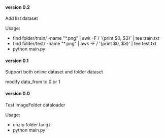 #### version 0.2
Add list dataset

Usage:
- find folder/train/ -name "*.png" | awk -F / '{print $0, $3}' | tee train.txt
-  find folder/test/ -name "*.png" | awk -F / '{print $0, $3}' | tee test.txt
- python main.py

#### version 0.1
Support both online dataset and folder dataset

modify data_from to 0 or 1

#### version 0.0
Test ImageFolder dataloader

Usage:
- unzip folder.tar.gz
- python main.py
